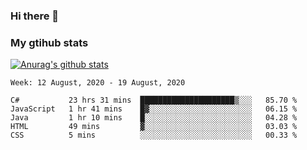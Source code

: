 ### Hi there 👋

### My gtihub stats

[![Anurag's github stats](https://github-readme-stats.vercel.app/api?username=gaozhidong)](https://github.com/gaozhidong/github-readme-stats)

<!--START_SECTION:waka-->
```text
Week: 12 August, 2020 - 19 August, 2020

C#           23 hrs 31 mins  █████████████████████▒░░░   85.70 % 
JavaScript   1 hr 41 mins    █▓░░░░░░░░░░░░░░░░░░░░░░░   06.15 % 
Java         1 hr 10 mins    █░░░░░░░░░░░░░░░░░░░░░░░░   04.28 % 
HTML         49 mins         ▓░░░░░░░░░░░░░░░░░░░░░░░░   03.03 % 
CSS          5 mins          ░░░░░░░░░░░░░░░░░░░░░░░░░   00.33 % 
```
<!--END_SECTION:waka-->